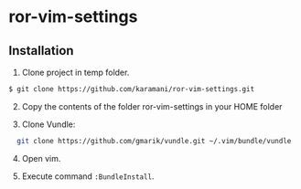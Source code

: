 ror-vim-settings
================

## Installation

1. Clone project in temp folder. 

```bash
$ git clone https://github.com/karamani/ror-vim-settings.git
```

2. Copy the contents of the folder ror-vim-settings in your HOME folder

3. Clone Vundle:

```bash
  git clone https://github.com/gmarik/vundle.git ~/.vim/bundle/vundle
```

4. Open vim.

5. Execute command `:BundleInstall`.

